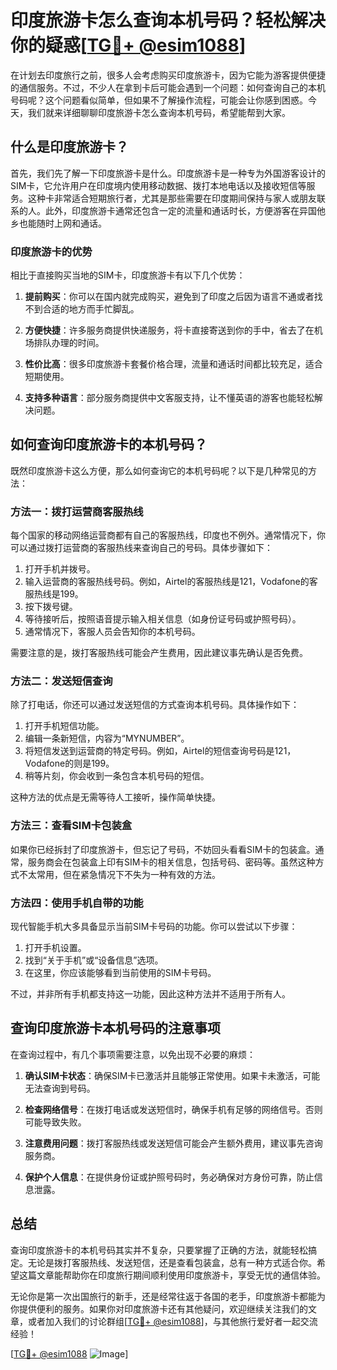 # 印度旅游卡怎么查询本机号码？轻松解决你的疑惑[[TG💪+ @esim1088](https://t.me/s/esim1088)]

在计划去印度旅行之前，很多人会考虑购买印度旅游卡，因为它能为游客提供便捷的通信服务。不过，不少人在拿到卡后可能会遇到一个问题：如何查询自己的本机号码呢？这个问题看似简单，但如果不了解操作流程，可能会让你感到困惑。今天，我们就来详细聊聊印度旅游卡怎么查询本机号码，希望能帮到大家。

## 什么是印度旅游卡？

首先，我们先了解一下印度旅游卡是什么。印度旅游卡是一种专为外国游客设计的SIM卡，它允许用户在印度境内使用移动数据、拨打本地电话以及接收短信等服务。这种卡非常适合短期旅行者，尤其是那些需要在印度期间保持与家人或朋友联系的人。此外，印度旅游卡通常还包含一定的流量和通话时长，方便游客在异国他乡也能随时上网和通话。

### 印度旅游卡的优势

相比于直接购买当地的SIM卡，印度旅游卡有以下几个优势：

1. **提前购买**：你可以在国内就完成购买，避免到了印度之后因为语言不通或者找不到合适的地方而手忙脚乱。
   
2. **方便快捷**：许多服务商提供快递服务，将卡直接寄送到你的手中，省去了在机场排队办理的时间。

3. **性价比高**：很多印度旅游卡套餐价格合理，流量和通话时间都比较充足，适合短期使用。

4. **支持多种语言**：部分服务商提供中文客服支持，让不懂英语的游客也能轻松解决问题。

## 如何查询印度旅游卡的本机号码？

既然印度旅游卡这么方便，那么如何查询它的本机号码呢？以下是几种常见的方法：

### 方法一：拨打运营商客服热线

每个国家的移动网络运营商都有自己的客服热线，印度也不例外。通常情况下，你可以通过拨打运营商的客服热线来查询自己的号码。具体步骤如下：

1. 打开手机并拨号。
2. 输入运营商的客服热线号码。例如，Airtel的客服热线是121，Vodafone的客服热线是199。
3. 按下拨号键。
4. 等待接听后，按照语音提示输入相关信息（如身份证号码或护照号码）。
5. 通常情况下，客服人员会告知你的本机号码。

需要注意的是，拨打客服热线可能会产生费用，因此建议事先确认是否免费。

### 方法二：发送短信查询

除了打电话，你还可以通过发送短信的方式查询本机号码。具体操作如下：

1. 打开手机短信功能。
2. 编辑一条新短信，内容为“MYNUMBER”。
3. 将短信发送到运营商的特定号码。例如，Airtel的短信查询号码是121，Vodafone的则是199。
4. 稍等片刻，你会收到一条包含本机号码的短信。

这种方法的优点是无需等待人工接听，操作简单快捷。

### 方法三：查看SIM卡包装盒

如果你已经拆封了印度旅游卡，但忘记了号码，不妨回头看看SIM卡的包装盒。通常，服务商会在包装盒上印有SIM卡的相关信息，包括号码、密码等。虽然这种方式不太常用，但在紧急情况下不失为一种有效的方法。

### 方法四：使用手机自带的功能

现代智能手机大多具备显示当前SIM卡号码的功能。你可以尝试以下步骤：

1. 打开手机设置。
2. 找到“关于手机”或“设备信息”选项。
3. 在这里，你应该能够看到当前使用的SIM卡号码。

不过，并非所有手机都支持这一功能，因此这种方法并不适用于所有人。

## 查询印度旅游卡本机号码的注意事项

在查询过程中，有几个事项需要注意，以免出现不必要的麻烦：

1. **确认SIM卡状态**：确保SIM卡已激活并且能够正常使用。如果卡未激活，可能无法查询到号码。

2. **检查网络信号**：在拨打电话或发送短信时，确保手机有足够的网络信号。否则可能导致失败。

3. **注意费用问题**：拨打客服热线或发送短信可能会产生额外费用，建议事先咨询服务商。

4. **保护个人信息**：在提供身份证或护照号码时，务必确保对方身份可靠，防止信息泄露。

## 总结

查询印度旅游卡的本机号码其实并不复杂，只要掌握了正确的方法，就能轻松搞定。无论是拨打客服热线、发送短信，还是查看包装盒，总有一种方式适合你。希望这篇文章能帮助你在印度旅行期间顺利使用印度旅游卡，享受无忧的通信体验。

无论你是第一次出国旅行的新手，还是经常往返于各国的老手，印度旅游卡都能为你提供便利的服务。如果你对印度旅游卡还有其他疑问，欢迎继续关注我们的文章，或者加入我们的讨论群组[[TG💪+ @esim1088](https://t.me/s/esim1088)]，与其他旅行爱好者一起交流经验！

[[TG💪+ @esim1088](https://t.me/s/esim1088) ![Image](https://i.postimg.cc/4NQfJmqS/Snipaste-2025-05-13-00-14-12.png)]